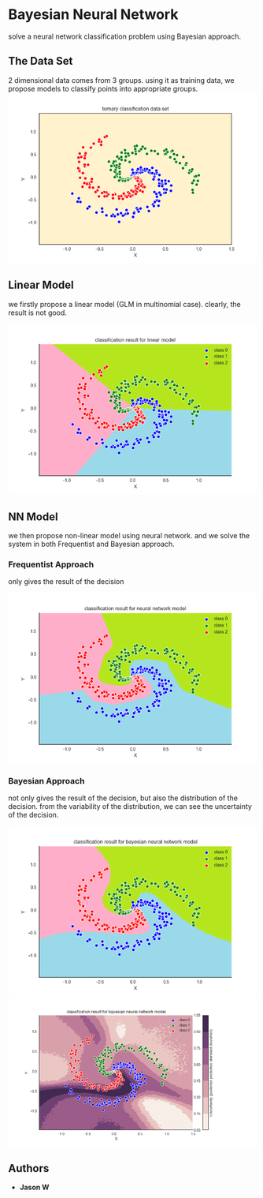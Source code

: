 # Bayesian Neural Network
solve a neural network classification problem using Bayesian approach.
## The Data Set
2 dimensional data comes from 3 groups. using it as training data, we propose models to classify points into appropriate groups.<br />
![alt text](/pic/data_set.png)
## Linear Model
we firstly propose a linear model (GLM in multinomial case). clearly, the result is not good.

![alt text](/pic/linear_result.png)
## NN Model 
we then propose non-linear model using neural network. and we solve the system in both Frequentist and Bayesian approach.
### Frequentist Approach
only gives the result of the decision

![alt text](/pic/NN_frequentist_result.png)
### Bayesian Approach
not only gives the result of the decision, but also the distribution of the decision. from the variability of the distribution, we can see the uncertainty of the decision.

![alt text](/pic/NN_bayesian_result2_regionpred.png)
![alt text](/pic/NN_bayesian_result3_uncertainty.png)

## Authors
* **Jason W**